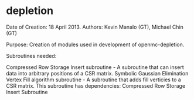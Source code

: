 depletion
=========

Date of Creation: 18 April 2013.
Authors: Kevin Manalo (GT), Michael Chin (GT)

Purpose: Creation of modules used in development of openmc-depletion.

Subroutines needed: 

Compressed Row Storage Insert subroutine - A subroutine that can insert data into arbitrary positions of a CSR matrix.
Symbolic Gaussian Elimination Vertex Fill algorithm subroutine - A subroutine that adds fill verticies to a CSR matrix.
      This subroutine has dependencies: Compressed Row Storage Insert Subroutine
